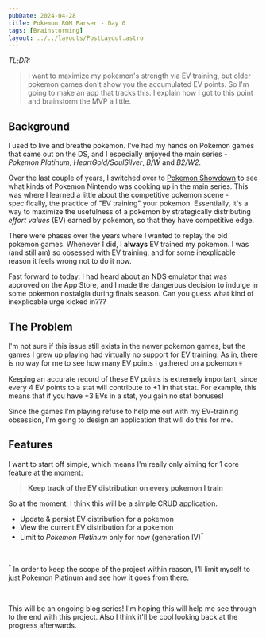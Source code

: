 ```yaml
---
pubDate: 2024-04-28
title: Pokemon ROM Parser - Day 0
tags: [Brainstorming]
layout: ../../layouts/PostLayout.astro
---
```


*TL;DR:*
> I want to maximize my pokemon's strength via EV training, but older pokemon games don't show you the accumulated EV points. So I'm going to make an app that tracks this. I explain how I got to this point and brainstorm the MVP a little.

## Background
I used to live and breathe pokemon. I've had my hands on Pokemon games that came out on the DS, and I especially enjoyed the main series - *Pokemon Platinum*, *HeartGold/SoulSilver*, *B/W* and *B2/W2*. 

Over the last couple of years, I switched over to [Pokemon Showdown](https://pokemonshowdown.com/) to see what kinds of Pokemon Nintendo was cooking up in the main series. This was where I learned a little about the competitive pokemon scene - specifically, the practice of "EV training" your pokemon. Essentially, it's a way to maximize the usefulness of a pokemon by strategically distributing *effort values* (EV) earned by pokemon, so that they have competitive edge.

There were phases over the years where I wanted to replay the old pokemon games. Whenever I did, I **always** EV trained my pokemon. I was (and still am) so obsessed with EV training, and for some inexplicable reason it feels wrong not to do it now.

Fast forward to today: I had heard about an NDS emulator that was approved on the App Store, and I made the dangerous decision to indulge in some pokemon nostalgia during finals season. Can you guess what kind of inexplicable urge kicked in???

## The Problem
I'm not sure if this issue still exists in the newer pokemon games, but the games I grew up playing had virtually no support for EV training. As in, there is no way for me to see how many EV points I gathered on a pokemon 💀

Keeping an accurate record of these EV points is extremely important, since every 4 EV points to a stat will contribute to +1 in that stat. For example, this means that if you have +3 EVs in a stat, you gain no stat bonuses!

Since the games I'm playing refuse to help me out with my EV-training obsession, I'm going to design an application that will do this for me.

## Features
I want to start off simple, which means I'm really only aiming for 1 core feature at the moment: 
> **Keep track of the EV distribution on every pokemon I train**

So at the moment, I think this will be a simple CRUD application.

- Update & persist EV distribution for a pokemon
- View the current EV distribution for a pokemon
- Limit to *Pokemon Platinum* only for now (generation IV)<sup>*</sup>

<br/>

<sup>*</sup> In order to keep the scope of the project within reason, I'll limit myself to just Pokemon Platinum and see how it goes from there. 

<br/>

This will be an ongoing blog series! I'm hoping this will help me see through to the end with this project. Also I think it'll be cool looking back at the progress afterwards.